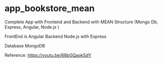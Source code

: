 # app_bookstore_mean

Complete App with Frontend and Backend
with MEAN Structure (Mongo Db, Express, Angular, Node.js )

FrontEnd is Angular
Backend Node.js with Express

Database MongoDB

Reference: https://youtu.be/68bGQaokSdY 
